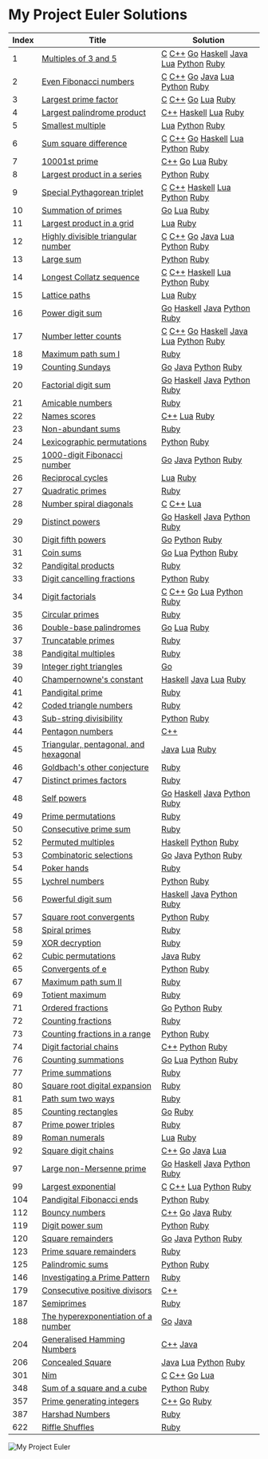 My Project Euler Solutions
========

|Index|Title|Solution|
| ----- | -------- | -------- |
|1|[Multiples of 3 and 5](https://projecteuler.net/problem=1)|[C](/src/001.%20Multiples%20of%203%20and%205/001.c) [C++](/src/001.%20Multiples%20of%203%20and%205/001.cpp) [Go](/src/001.%20Multiples%20of%203%20and%205/001.go) [Haskell](/src/001.%20Multiples%20of%203%20and%205/001.hs) [Java](/src/001.%20Multiples%20of%203%20and%205/001.java) [Lua](/src/001.%20Multiples%20of%203%20and%205/001.lua) [Python](/src/001.%20Multiples%20of%203%20and%205/001.py) [Ruby](/src/001.%20Multiples%20of%203%20and%205/001.rb) |
|2|[Even Fibonacci numbers](https://projecteuler.net/problem=2)|[C](/src/002.%20Even%20Fibonacci%20numbers/002.c) [C++](/src/002.%20Even%20Fibonacci%20numbers/002.cpp) [Go](/src/002.%20Even%20Fibonacci%20numbers/002.go) [Java](/src/002.%20Even%20Fibonacci%20numbers/002.java) [Lua](/src/002.%20Even%20Fibonacci%20numbers/002.lua) [Python](/src/002.%20Even%20Fibonacci%20numbers/002.py) [Ruby](/src/002.%20Even%20Fibonacci%20numbers/002.rb) |
|3|[Largest prime factor](https://projecteuler.net/problem=3)|[C](/src/003.%20Largest%20prime%20factor/003.c) [C++](/src/003.%20Largest%20prime%20factor/003.cpp) [Go](/src/003.%20Largest%20prime%20factor/003.go) [Lua](/src/003.%20Largest%20prime%20factor/003.lua) [Ruby](/src/003.%20Largest%20prime%20factor/003.rb) |
|4|[Largest palindrome product](https://projecteuler.net/problem=4)|[C++](/src/004.%20Largest%20palindrome%20product/004.cpp) [Haskell](/src/004.%20Largest%20palindrome%20product/004.hs) [Lua](/src/004.%20Largest%20palindrome%20product/004.lua) [Ruby](/src/004.%20Largest%20palindrome%20product/004.rb) |
|5|[Smallest multiple](https://projecteuler.net/problem=5)|[Lua](/src/005.%20Smallest%20multiple/005.lua) [Python](/src/005.%20Smallest%20multiple/005.py) [Ruby](/src/005.%20Smallest%20multiple/005.rb) |
|6|[Sum square difference](https://projecteuler.net/problem=6)|[C](/src/006.%20Sum%20square%20difference/006.c) [C++](/src/006.%20Sum%20square%20difference/006.cpp) [Go](/src/006.%20Sum%20square%20difference/006.go) [Haskell](/src/006.%20Sum%20square%20difference/006.hs) [Lua](/src/006.%20Sum%20square%20difference/006.lua) [Python](/src/006.%20Sum%20square%20difference/006.py) [Ruby](/src/006.%20Sum%20square%20difference/006.rb) |
|7|[10001st prime](https://projecteuler.net/problem=7)|[C++](/src/007.%2010001st%20prime/007.cpp) [Go](/src/007.%2010001st%20prime/007.go) [Lua](/src/007.%2010001st%20prime/007.lua) [Ruby](/src/007.%2010001st%20prime/007.rb) |
|8|[Largest product in a series](https://projecteuler.net/problem=8)|[Python](/src/008.%20Largest%20product%20in%20a%20series/008.py) [Ruby](/src/008.%20Largest%20product%20in%20a%20series/008.rb) |
|9|[Special Pythagorean triplet](https://projecteuler.net/problem=9)|[C](/src/009.%20Special%20Pythagorean%20triplet/009.c) [C++](/src/009.%20Special%20Pythagorean%20triplet/009.cpp) [Haskell](/src/009.%20Special%20Pythagorean%20triplet/009.hs) [Lua](/src/009.%20Special%20Pythagorean%20triplet/009.lua) [Python](/src/009.%20Special%20Pythagorean%20triplet/009.py) [Ruby](/src/009.%20Special%20Pythagorean%20triplet/009.rb) |
|10|[Summation of primes](https://projecteuler.net/problem=10)|[Go](/src/010.%20Summation%20of%20primes/010.go) [Lua](/src/010.%20Summation%20of%20primes/010.lua) [Ruby](/src/010.%20Summation%20of%20primes/010.rb) |
|11|[Largest product in a grid](https://projecteuler.net/problem=11)|[Lua](/src/011.%20Largest%20product%20in%20a%20grid/011.lua) [Ruby](/src/011.%20Largest%20product%20in%20a%20grid/011.rb) |
|12|[Highly divisible triangular number](https://projecteuler.net/problem=12)|[C](/src/012.%20Highly%20divisible%20triangular%20number/012.c) [C++](/src/012.%20Highly%20divisible%20triangular%20number/012.cpp) [Go](/src/012.%20Highly%20divisible%20triangular%20number/012.go) [Java](/src/012.%20Highly%20divisible%20triangular%20number/012.java) [Lua](/src/012.%20Highly%20divisible%20triangular%20number/012.lua) [Python](/src/012.%20Highly%20divisible%20triangular%20number/012.py) [Ruby](/src/012.%20Highly%20divisible%20triangular%20number/012.rb) |
|13|[Large sum](https://projecteuler.net/problem=13)|[Python](/src/013.%20Large%20sum/013.py) [Ruby](/src/013.%20Large%20sum/013.rb) |
|14|[Longest Collatz sequence](https://projecteuler.net/problem=14)|[C](/src/014.%20Longest%20Collatz%20sequence/014.c) [C++](/src/014.%20Longest%20Collatz%20sequence/014.cpp) [Haskell](/src/014.%20Longest%20Collatz%20sequence/014.hs) [Lua](/src/014.%20Longest%20Collatz%20sequence/014.lua) [Python](/src/014.%20Longest%20Collatz%20sequence/014.py) [Ruby](/src/014.%20Longest%20Collatz%20sequence/014.rb) |
|15|[Lattice paths](https://projecteuler.net/problem=15)|[Lua](/src/015.%20Lattice%20paths/015.lua) [Ruby](/src/015.%20Lattice%20paths/015.rb) |
|16|[Power digit sum](https://projecteuler.net/problem=16)|[Go](/src/016.%20Power%20digit%20sum/016.go) [Haskell](/src/016.%20Power%20digit%20sum/016.hs) [Java](/src/016.%20Power%20digit%20sum/016.java) [Python](/src/016.%20Power%20digit%20sum/016.py) [Ruby](/src/016.%20Power%20digit%20sum/016.rb) |
|17|[Number letter counts](https://projecteuler.net/problem=17)|[C](/src/017.%20Number%20letter%20counts/017.c) [C++](/src/017.%20Number%20letter%20counts/017.cpp) [Go](/src/017.%20Number%20letter%20counts/017.go) [Haskell](/src/017.%20Number%20letter%20counts/017.hs) [Java](/src/017.%20Number%20letter%20counts/017.java) [Lua](/src/017.%20Number%20letter%20counts/017.lua) [Python](/src/017.%20Number%20letter%20counts/017.py) [Ruby](/src/017.%20Number%20letter%20counts/017.rb) |
|18|[Maximum path sum I](https://projecteuler.net/problem=18)|[Ruby](/src/018.%20Maximum%20path%20sum%20I/018.rb) |
|19|[Counting Sundays](https://projecteuler.net/problem=19)|[Go](/src/019.%20Counting%20Sundays/019.go) [Java](/src/019.%20Counting%20Sundays/019.java) [Python](/src/019.%20Counting%20Sundays/019.py) [Ruby](/src/019.%20Counting%20Sundays/019.rb) |
|20|[Factorial digit sum](https://projecteuler.net/problem=20)|[Go](/src/020.%20Factorial%20digit%20sum/020.go) [Haskell](/src/020.%20Factorial%20digit%20sum/020.hs) [Java](/src/020.%20Factorial%20digit%20sum/020.java) [Python](/src/020.%20Factorial%20digit%20sum/020.py) [Ruby](/src/020.%20Factorial%20digit%20sum/020.rb) |
|21|[Amicable numbers](https://projecteuler.net/problem=21)|[Ruby](/src/021.%20Amicable%20numbers/021.rb) |
|22|[Names scores](https://projecteuler.net/problem=22)|[C++](/src/022.%20Names%20scores/022.cpp) [Lua](/src/022.%20Names%20scores/022.lua) [Ruby](/src/022.%20Names%20scores/022.rb) |
|23|[Non-abundant sums](https://projecteuler.net/problem=23)|[Ruby](/src/023.%20Non-abundant%20sums/023.rb) |
|24|[Lexicographic permutations](https://projecteuler.net/problem=24)|[Python](/src/024.%20Lexicographic%20permutations/024.py) [Ruby](/src/024.%20Lexicographic%20permutations/024.rb) |
|25|[1000-digit Fibonacci number](https://projecteuler.net/problem=25)|[Go](/src/025.%201000-digit%20Fibonacci%20number/025.go) [Java](/src/025.%201000-digit%20Fibonacci%20number/025.java) [Python](/src/025.%201000-digit%20Fibonacci%20number/025.py) [Ruby](/src/025.%201000-digit%20Fibonacci%20number/025.rb) |
|26|[Reciprocal cycles](https://projecteuler.net/problem=26)|[Lua](/src/026.%20Reciprocal%20cycles/026.lua) [Ruby](/src/026.%20Reciprocal%20cycles/026.rb) |
|27|[Quadratic primes](https://projecteuler.net/problem=27)|[Ruby](/src/027.%20Quadratic%20primes/027.rb) |
|28|[Number spiral diagonals](https://projecteuler.net/problem=28)|[C](/src/028.%20Number%20spiral%20diagonals/028.c) [C++](/src/028.%20Number%20spiral%20diagonals/028.cpp) [Lua](/src/028.%20Number%20spiral%20diagonals/028.lua) |
|29|[Distinct powers](https://projecteuler.net/problem=29)|[Go](/src/029.%20Distinct%20powers/029.go) [Haskell](/src/029.%20Distinct%20powers/029.hs) [Java](/src/029.%20Distinct%20powers/029.java) [Python](/src/029.%20Distinct%20powers/029.py) [Ruby](/src/029.%20Distinct%20powers/029.rb) |
|30|[Digit fifth powers](https://projecteuler.net/problem=30)|[Go](/src/030.%20Digit%20fifth%20powers/030.go) [Python](/src/030.%20Digit%20fifth%20powers/030.py) [Ruby](/src/030.%20Digit%20fifth%20powers/030.rb) |
|31|[Coin sums](https://projecteuler.net/problem=31)|[Go](/src/031.%20Coin%20sums/031.go) [Lua](/src/031.%20Coin%20sums/031.lua) [Python](/src/031.%20Coin%20sums/031.py) [Ruby](/src/031.%20Coin%20sums/031.rb) |
|32|[Pandigital products](https://projecteuler.net/problem=32)|[Ruby](/src/032.%20Pandigital%20products/032.rb) |
|33|[Digit cancelling fractions](https://projecteuler.net/problem=33)|[Python](/src/033.%20Digit%20cancelling%20fractions/033.py) [Ruby](/src/033.%20Digit%20cancelling%20fractions/033.rb) |
|34|[Digit factorials](https://projecteuler.net/problem=34)|[C](/src/034.%20Digit%20factorials/034.c) [C++](/src/034.%20Digit%20factorials/034.cpp) [Go](/src/034.%20Digit%20factorials/034.go) [Lua](/src/034.%20Digit%20factorials/034.lua) [Python](/src/034.%20Digit%20factorials/034.py) [Ruby](/src/034.%20Digit%20factorials/034.rb) |
|35|[Circular primes](https://projecteuler.net/problem=35)|[Ruby](/src/035.%20Circular%20primes/035.rb) |
|36|[Double-base palindromes](https://projecteuler.net/problem=36)|[Go](/src/036.%20Double-base%20palindromes/036.go) [Lua](/src/036.%20Double-base%20palindromes/036.lua) [Ruby](/src/036.%20Double-base%20palindromes/036.rb) |
|37|[Truncatable primes](https://projecteuler.net/problem=37)|[Ruby](/src/037.%20Truncatable%20primes/037.rb) |
|38|[Pandigital multiples](https://projecteuler.net/problem=38)|[Ruby](/src/038.%20Pandigital%20multiples/038.rb) |
|39|[Integer right triangles](https://projecteuler.net/problem=39)|[Go](/src/039.%20Integer%20right%20triangles/039.go) |
|40|[Champernowne's constant](https://projecteuler.net/problem=40)|[Haskell](/src/040.%20Champernowne's%20constant/040.hs) [Java](/src/040.%20Champernowne's%20constant/040.java) [Lua](/src/040.%20Champernowne's%20constant/040.lua) [Ruby](/src/040.%20Champernowne's%20constant/040.rb) |
|41|[Pandigital prime](https://projecteuler.net/problem=41)|[Ruby](/src/041.%20Pandigital%20prime/041.rb) |
|42|[Coded triangle numbers](https://projecteuler.net/problem=42)|[Ruby](/src/042.%20Coded%20triangle%20numbers/042.rb) |
|43|[Sub-string divisibility](https://projecteuler.net/problem=43)|[Python](/src/043.%20Sub-string%20divisibility/043.py) [Ruby](/src/043.%20Sub-string%20divisibility/043.rb) |
|44|[Pentagon numbers](https://projecteuler.net/problem=44)|[C++](/src/044.%20Pentagon%20numbers/044.cpp) |
|45|[Triangular, pentagonal, and hexagonal](https://projecteuler.net/problem=45)|[Java](/src/045.%20Triangular,%20pentagonal,%20and%20hexagonal/045.java) [Lua](/src/045.%20Triangular,%20pentagonal,%20and%20hexagonal/045.lua) [Ruby](/src/045.%20Triangular,%20pentagonal,%20and%20hexagonal/045.rb) |
|46|[Goldbach's other conjecture](https://projecteuler.net/problem=46)|[Ruby](/src/046.%20Goldbach's%20other%20conjecture/046.rb) |
|47|[Distinct primes factors](https://projecteuler.net/problem=47)|[Ruby](/src/047.%20Distinct%20primes%20factors/047.rb) |
|48|[Self powers](https://projecteuler.net/problem=48)|[Go](/src/048.%20Self%20powers/048.go) [Haskell](/src/048.%20Self%20powers/048.hs) [Java](/src/048.%20Self%20powers/048.java) [Python](/src/048.%20Self%20powers/048.py) [Ruby](/src/048.%20Self%20powers/048.rb) |
|49|[Prime permutations](https://projecteuler.net/problem=49)|[Ruby](/src/049.%20Prime%20permutations/049.rb) |
|50|[Consecutive prime sum](https://projecteuler.net/problem=50)|[Ruby](/src/050.%20Consecutive%20prime%20sum/050.rb) |
|52|[Permuted multiples](https://projecteuler.net/problem=52)|[Haskell](/src/052.%20Permuted%20multiples/052.hs) [Python](/src/052.%20Permuted%20multiples/052.py) [Ruby](/src/052.%20Permuted%20multiples/052.rb) |
|53|[Combinatoric selections](https://projecteuler.net/problem=53)|[Go](/src/053.%20Combinatoric%20selections/053.go) [Java](/src/053.%20Combinatoric%20selections/053.java) [Python](/src/053.%20Combinatoric%20selections/053.py) [Ruby](/src/053.%20Combinatoric%20selections/053.rb) |
|54|[Poker hands](https://projecteuler.net/problem=54)|[Ruby](/src/054.%20Poker%20hands/054.rb) |
|55|[Lychrel numbers](https://projecteuler.net/problem=55)|[Python](/src/055.%20Lychrel%20numbers/055.py) [Ruby](/src/055.%20Lychrel%20numbers/055.rb) |
|56|[Powerful digit sum](https://projecteuler.net/problem=56)|[Haskell](/src/056.%20Powerful%20digit%20sum/056.hs) [Java](/src/056.%20Powerful%20digit%20sum/056.java) [Python](/src/056.%20Powerful%20digit%20sum/056.py) [Ruby](/src/056.%20Powerful%20digit%20sum/056.rb) |
|57|[Square root convergents](https://projecteuler.net/problem=57)|[Python](/src/057.%20Square%20root%20convergents/057.py) [Ruby](/src/057.%20Square%20root%20convergents/057.rb) |
|58|[Spiral primes](https://projecteuler.net/problem=58)|[Ruby](/src/058.%20Spiral%20primes/058.rb) |
|59|[XOR decryption](https://projecteuler.net/problem=59)|[Ruby](/src/059.%20XOR%20decryption/059.rb) |
|62|[Cubic permutations](https://projecteuler.net/problem=62)|[Java](/src/062.%20Cubic%20permutations/062.java) [Ruby](/src/062.%20Cubic%20permutations/062.rb) |
|65|[Convergents of e](https://projecteuler.net/problem=65)|[Python](/src/065.%20Convergents%20of%20e/065.py) [Ruby](/src/065.%20Convergents%20of%20e/065.rb) |
|67|[Maximum path sum II](https://projecteuler.net/problem=67)|[Ruby](/src/067.%20Maximum%20path%20sum%20II/067.rb) |
|69|[Totient maximum](https://projecteuler.net/problem=69)|[Ruby](/src/069.%20Totient%20maximum/069.rb) |
|71|[Ordered fractions](https://projecteuler.net/problem=71)|[Go](/src/071.%20Ordered%20fractions/071.go) [Python](/src/071.%20Ordered%20fractions/071.py) [Ruby](/src/071.%20Ordered%20fractions/071.rb) |
|72|[Counting fractions](https://projecteuler.net/problem=72)|[Ruby](/src/072.%20Counting%20fractions/072.rb) |
|73|[Counting fractions in a range](https://projecteuler.net/problem=73)|[Python](/src/073.%20Counting%20fractions%20in%20a%20range/073.py) [Ruby](/src/073.%20Counting%20fractions%20in%20a%20range/073.rb) |
|74|[Digit factorial chains](https://projecteuler.net/problem=74)|[C++](/src/074.%20Digit%20factorial%20chains/074.cpp) [Python](/src/074.%20Digit%20factorial%20chains/074.py) [Ruby](/src/074.%20Digit%20factorial%20chains/074.rb) |
|76|[Counting summations](https://projecteuler.net/problem=76)|[Go](/src/076.%20Counting%20summations/076.go) [Lua](/src/076.%20Counting%20summations/076.lua) [Python](/src/076.%20Counting%20summations/076.py) [Ruby](/src/076.%20Counting%20summations/076.rb) |
|77|[Prime summations](https://projecteuler.net/problem=77)|[Ruby](/src/077.%20Prime%20summations/077.rb) |
|80|[Square root digital expansion](https://projecteuler.net/problem=80)|[Ruby](/src/080.%20Square%20root%20digital%20expansion/080.rb) |
|81|[Path sum two ways](https://projecteuler.net/problem=81)|[Ruby](/src/081.%20Path%20sum%20two%20ways/081.rb) |
|85|[Counting rectangles](https://projecteuler.net/problem=85)|[Go](/src/085.%20Counting%20rectangles/085.go) [Ruby](/src/085.%20Counting%20rectangles/085.rb) |
|87|[Prime power triples](https://projecteuler.net/problem=87)|[Ruby](/src/087.%20Prime%20power%20triples/087.rb) |
|89|[Roman numerals](https://projecteuler.net/problem=89)|[Lua](/src/089.%20Roman%20numerals/089.lua) [Ruby](/src/089.%20Roman%20numerals/089.rb) |
|92|[Square digit chains](https://projecteuler.net/problem=92)|[C++](/src/092.%20Square%20digit%20chains/092.cpp) [Go](/src/092.%20Square%20digit%20chains/092.go) [Java](/src/092.%20Square%20digit%20chains/092.java) [Lua](/src/092.%20Square%20digit%20chains/092.lua) |
|97|[Large non-Mersenne prime](https://projecteuler.net/problem=97)|[Go](/src/097.%20Large%20non-Mersenne%20prime/097.go) [Haskell](/src/097.%20Large%20non-Mersenne%20prime/097.hs) [Java](/src/097.%20Large%20non-Mersenne%20prime/097.java) [Python](/src/097.%20Large%20non-Mersenne%20prime/097.py) [Ruby](/src/097.%20Large%20non-Mersenne%20prime/097.rb) |
|99|[Largest exponential](https://projecteuler.net/problem=99)|[C](/src/099.%20Largest%20exponential/099.c) [C++](/src/099.%20Largest%20exponential/099.cpp) [Lua](/src/099.%20Largest%20exponential/099.lua) [Python](/src/099.%20Largest%20exponential/099.py) [Ruby](/src/099.%20Largest%20exponential/099.rb) |
|104|[Pandigital Fibonacci ends](https://projecteuler.net/problem=104)|[Python](/src/104.%20Pandigital%20Fibonacci%20ends/104.py) [Ruby](/src/104.%20Pandigital%20Fibonacci%20ends/104.rb) |
|112|[Bouncy numbers](https://projecteuler.net/problem=112)|[C++](/src/112.%20Bouncy%20numbers/112.cpp) [Go](/src/112.%20Bouncy%20numbers/112.go) [Java](/src/112.%20Bouncy%20numbers/112.java) [Ruby](/src/112.%20Bouncy%20numbers/112.rb) |
|119|[Digit power sum](https://projecteuler.net/problem=119)|[Python](/src/119.%20Digit%20power%20sum/119.py) [Ruby](/src/119.%20Digit%20power%20sum/119.rb) |
|120|[Square remainders](https://projecteuler.net/problem=120)|[Go](/src/120.%20Square%20remainders/120.go) [Java](/src/120.%20Square%20remainders/120.java) [Python](/src/120.%20Square%20remainders/120.py) [Ruby](/src/120.%20Square%20remainders/120.rb) |
|123|[Prime square remainders](https://projecteuler.net/problem=123)|[Ruby](/src/123.%20Prime%20square%20remainders/123.rb) |
|125|[Palindromic sums](https://projecteuler.net/problem=125)|[Python](/src/125.%20Palindromic%20sums/125.py) [Ruby](/src/125.%20Palindromic%20sums/125.rb) |
|146|[Investigating a Prime Pattern](https://projecteuler.net/problem=146)|[Ruby](/src/146.%20Investigating%20a%20Prime%20Pattern/146.rb) |
|179|[Consecutive positive divisors](https://projecteuler.net/problem=179)|[C++](/src/179.%20Consecutive%20positive%20divisors/179.cpp) |
|187|[Semiprimes](https://projecteuler.net/problem=187)|[Ruby](/src/187.%20Semiprimes/187.rb) |
|188|[The hyperexponentiation of a number](https://projecteuler.net/problem=188)|[Go](/src/188.%20The%20hyperexponentiation%20of%20a%20number/188.go) [Java](/src/188.%20The%20hyperexponentiation%20of%20a%20number/188.java) |
|204|[Generalised Hamming Numbers](https://projecteuler.net/problem=204)|[C++](/src/204.%20Generalised%20Hamming%20Numbers/204.cpp) [Java](/src/204.%20Generalised%20Hamming%20Numbers/204.java) |
|206|[Concealed Square](https://projecteuler.net/problem=206)|[Java](/src/206.%20Concealed%20Square/206.java) [Lua](/src/206.%20Concealed%20Square/206.lua) [Python](/src/206.%20Concealed%20Square/206.py) [Ruby](/src/206.%20Concealed%20Square/206.rb) |
|301|[Nim](https://projecteuler.net/problem=301)|[C](/src/301.%20Nim/301.c) [C++](/src/301.%20Nim/301.cpp) [Go](/src/301.%20Nim/301.go) [Lua](/src/301.%20Nim/301.lua) |
|348|[Sum of a square and a cube](https://projecteuler.net/problem=348)|[Python](/src/348.%20Sum%20of%20a%20square%20and%20a%20cube/348.py) [Ruby](/src/348.%20Sum%20of%20a%20square%20and%20a%20cube/348.rb) |
|357|[Prime generating integers](https://projecteuler.net/problem=357)|[C++](/src/357.%20Prime%20generating%20integers/357.cpp) [Go](/src/357.%20Prime%20generating%20integers/357.go) [Ruby](/src/357.%20Prime%20generating%20integers/357.rb) |
|387|[Harshad Numbers](https://projecteuler.net/problem=387)|[Ruby](/src/387.%20Harshad%20Numbers/387.rb) |
|622|[Riffle Shuffles](https://projecteuler.net/problem=622)|[Ruby](/src/622.%20Riffle%20Shuffles/622.rb) |

![My Project Euler](https://projecteuler.net/profile/yuhao.png)
